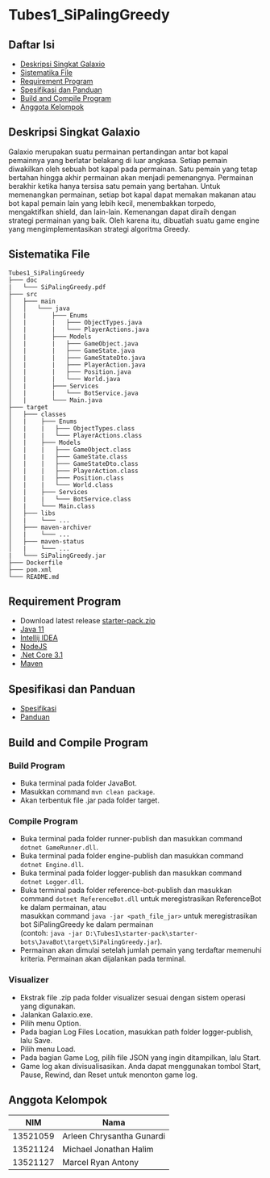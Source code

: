 # Tubes1_SiPalingGreedy

## Daftar Isi
- [Deskripsi Singkat Galaxio](#deskripsi-singkat-galaxio)
- [Sistematika File](#sistematika-file)
- [Requirement Program](#requirement-program)
- [Spesifikasi dan Panduan](#spesifikasi-dan-panduan)
- [Build and Compile Program](#build-and-compile-program)
- [Anggota Kelompok](#anggota-kelompok)

## Deskripsi Singkat Galaxio
Galaxio merupakan suatu permainan pertandingan antar bot kapal pemainnya yang berlatar belakang di luar angkasa. 
Setiap pemain diwakilkan oleh sebuah bot kapal pada permainan. Satu pemain yang tetap bertahan hingga akhir permainan akan menjadi pemenangnya. 
Permainan berakhir ketika hanya tersisa satu pemain yang bertahan. 
Untuk memenangkan permainan, setiap bot kapal dapat memakan makanan atau bot kapal pemain lain yang lebih kecil, menembakkan torpedo, mengaktifkan shield, dan lain-lain. 
Kemenangan dapat diraih dengan strategi permainan yang baik. Oleh karena itu, dibuatlah suatu game engine yang mengimplementasikan strategi algoritma Greedy.

## Sistematika File
```
Tubes1_SiPalingGreedy
├─── doc
|   └─── SiPalingGreedy.pdf
├─── src
│   ├─── main
│   │   └─── java
│   |       ├─── Enums
│   |       |   ├─── ObjectTypes.java
│   |       |   └─── PlayerActions.java
│   |       ├─── Models
│   |       |   ├─── GameObject.java
│   |       |   ├─── GameState.java
│   |       |   ├─── GameStateDto.java
│   |       |   ├─── PlayerAction.java
│   |       |   ├─── Position.java
│   |       |   └─── World.java
│   |       ├─── Services
│   |       |   └─── BotService.java
│   |       └─── Main.java
├─── target
│   ├─── classes
│   |    ├─── Enums
│   |    |   ├─── ObjectTypes.class
│   |    |   └─── PlayerActions.class
│   |    ├─── Models
│   |    |   ├─── GameObject.class
│   |    |   ├─── GameState.class
│   |    |   ├─── GameStateDto.class
│   |    |   ├─── PlayerAction.class
│   |    |   ├─── Position.class
│   |    |   └─── World.class
│   |    ├─── Services
│   |    |   └─── BotService.class
│   |    └─── Main.class
│   ├─── libs
│   |    └─── ...
│   ├─── maven-archiver
│   |    └─── ...
│   ├─── maven-status
│   |    └─── ...
|   └─── SiPalingGreedy.jar
├─── Dockerfile
├─── pom.xml
└─── README.md
```

## Requirement Program
- Download latest release [starter-pack.zip](https://github.com/EntelectChallenge/2021-Galaxio/releases/tag/2021.3.2)
- [Java 11](https://www.oracle.com/java/technologies/downloads/#java)
- [Intellij IDEA](https://www.jetbrains.com/idea/)
- [NodeJS](https://nodejs.org/en/download/)
- [.Net Core 3.1](https://dotnet.microsoft.com/en-us/download/dotnet/3.1)
- [Maven](https://maven.apache.org/download.cgi?.)

## Spesifikasi dan Panduan
- [Spesifikasi](https://docs.google.com/document/d/1LVNQQMdTfMw02mCO6RdTBga5wZAUfEtD/edit)
- [Panduan](https://docs.google.com/document/d/1Ym2KomFPLIG_KAbm3A0bnhw4_XQAsOKzpTa70IgnLNU/edit)

## Build and Compile Program
### Build Program
- Buka terminal pada folder JavaBot.
- Masukkan command ```mvn clean package```.
- Akan terbentuk file .jar pada folder target.

### Compile Program
- Buka terminal pada folder runner-publish dan masukkan command ```dotnet GameRunner.dll```.
- Buka terminal pada folder engine-publish dan masukkan command ```dotnet Engine.dll```.
- Buka terminal pada folder logger-publish dan masukkan command ```dotnet Logger.dll```.
- Buka terminal pada folder reference-bot-publish dan masukkan command ```dotnet ReferenceBot.dll``` untuk meregistrasikan ReferenceBot ke dalam permainan, atau <br>
masukkan command ```java -jar <path_file_jar>``` untuk meregistrasikan bot SiPalingGreedy ke dalam permainan <br>
(contoh: ```java -jar D:\Tubes1\starter-pack\starter-bots\JavaBot\target\SiPalingGreedy.jar```).
- Permainan akan dimulai setelah jumlah pemain yang terdaftar memenuhi kriteria. Permainan akan dijalankan pada terminal.

### Visualizer
- Ekstrak file .zip pada folder visualizer sesuai dengan sistem operasi yang digunakan.
- Jalankan Galaxio.exe.
- Pilih menu Option.
- Pada bagian Log Files Location, masukkan path folder logger-publish, lalu Save.
- Pilih menu Load.
- Pada bagian Game Log, pilih file JSON yang ingin ditampilkan, lalu Start.
- Game log akan divisualisasikan. Anda dapat menggunakan tombol Start, Pause, Rewind, dan Reset untuk menonton game log.

## Anggota Kelompok
| NIM       | Nama                      |
| --------- | --------------------------|
| 13521059  | Arleen Chrysantha Gunardi |
| 13521124  | Michael Jonathan Halim    |
| 13521127  | Marcel Ryan Antony        |
